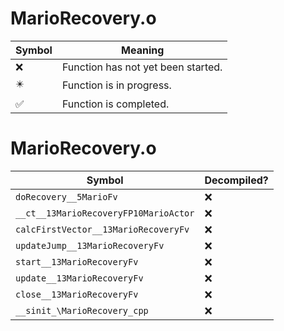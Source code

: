 # MarioRecovery.o
| Symbol | Meaning 
| ------------- | ------------- 
| :x: | Function has not yet been started. 
| :eight_pointed_black_star: | Function is in progress. 
| :white_check_mark: | Function is completed. 


# MarioRecovery.o
| Symbol | Decompiled? |
| ------------- | ------------- |
| `doRecovery__5MarioFv` | :x: |
| `__ct__13MarioRecoveryFP10MarioActor` | :x: |
| `calcFirstVector__13MarioRecoveryFv` | :x: |
| `updateJump__13MarioRecoveryFv` | :x: |
| `start__13MarioRecoveryFv` | :x: |
| `update__13MarioRecoveryFv` | :x: |
| `close__13MarioRecoveryFv` | :x: |
| `__sinit_\MarioRecovery_cpp` | :x: |
